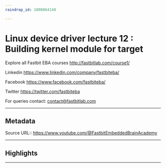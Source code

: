 ```yaml
---
raindrop_id: 1008864148

---
```


# Linux device driver lecture 12 : Building kernel module for target
Explore all Fastbit EBA courses 
http://fastbitlab.com/course1/

Linkedin 
https://www.linkedin.com/company/fastbiteba/

Facebook 
https://www.facebook.com/fastbiteba/

Twitter 
https://twitter.com/fastbiteba

For queries contact:
contact@fastbitlab.com
___
## Metadata
Source URL:: https://www.youtube.com/@FastbitEmbeddedBrainAcademy


___
## Highlights
___